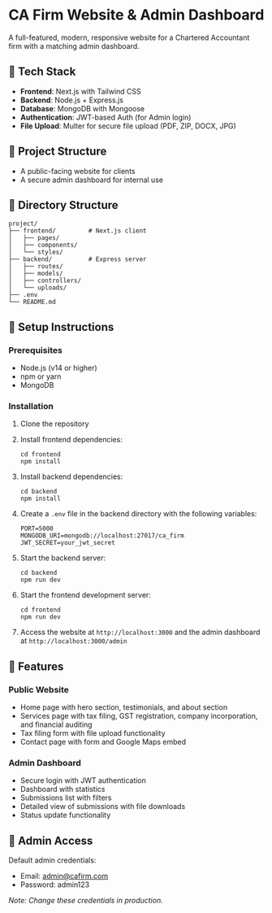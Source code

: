# CA Firm Website & Admin Dashboard

A full-featured, modern, responsive website for a Chartered Accountant firm with a matching admin dashboard.

## 🔧 Tech Stack

- **Frontend**: Next.js with Tailwind CSS
- **Backend**: Node.js + Express.js
- **Database**: MongoDB with Mongoose
- **Authentication**: JWT-based Auth (for Admin login)
- **File Upload**: Multer for secure file upload (PDF, ZIP, DOCX, JPG)

## 🎯 Project Structure

- A public-facing website for clients
- A secure admin dashboard for internal use

## 📂 Directory Structure

```
project/
├── frontend/         # Next.js client
│   ├── pages/
│   ├── components/
│   └── styles/
├── backend/          # Express server
│   ├── routes/
│   ├── models/
│   ├── controllers/
│   └── uploads/
├── .env
└── README.md
```

## 🚀 Setup Instructions

### Prerequisites

- Node.js (v14 or higher)
- npm or yarn
- MongoDB

### Installation

1. Clone the repository

2. Install frontend dependencies:

   ```
   cd frontend
   npm install
   ```

3. Install backend dependencies:

   ```
   cd backend
   npm install
   ```

4. Create a `.env` file in the backend directory with the following variables:

   ```
   PORT=5000
   MONGODB_URI=mongodb://localhost:27017/ca_firm
   JWT_SECRET=your_jwt_secret
   ```

5. Start the backend server:

   ```
   cd backend
   npm run dev
   ```

6. Start the frontend development server:

   ```
   cd frontend
   npm run dev
   ```

7. Access the website at `http://localhost:3000` and the admin dashboard at `http://localhost:3000/admin`

## 📱 Features

### Public Website

- Home page with hero section, testimonials, and about section
- Services page with tax filing, GST registration, company incorporation, and financial auditing
- Tax filing form with file upload functionality
- Contact page with form and Google Maps embed

### Admin Dashboard

- Secure login with JWT authentication
- Dashboard with statistics
- Submissions list with filters
- Detailed view of submissions with file downloads
- Status update functionality

## 🔐 Admin Access

Default admin credentials:

- Email: admin@cafirm.com
- Password: admin123

_Note: Change these credentials in production._
